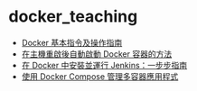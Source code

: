 # docker_teaching

- [Docker 基本指令及操作指南](./docker_base/docker_base.md)
- [在主機重啟後自動啟動 Docker 容器的方法](./docker_restart/docker_restart.md)
- [在 Docker 中安裝並運行 Jenkins：一步步指南](./docker_jenkins/docker_jenkins.md)
- [使用 Docker Compose 管理多容器應用程式](./docker_compose/docker_compose.md)
